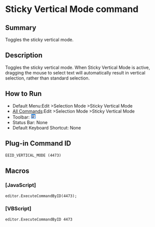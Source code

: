 # Sticky Vertical Mode command

## Summary

Toggles the sticky vertical mode.

## Description

Toggles the sticky vertical mode. When Sticky Vertical Mode is active, dragging the mouse to select text will automatically result in vertical selection, rather than standard selection.

## How to Run

- Default Menu:Edit \>Selection Mode
\>Sticky Vertical Mode
- [All Commands](../tools/all_commands):Edit \>Selection Mode
\>Sticky Vertical Mode
- Toolbar: ![](../../images/sticky.gif)
- Status Bar: None
- Default Keyboard Shortcut: None

## Plug-in Command ID

```
EEID_VERTICAL_MODE (4473)
```

## Macros

### \[JavaScript\]

```
editor.ExecuteCommandByID(4473);
```

### \[VBScript\]

```
editor.ExecuteCommandByID 4473
```
